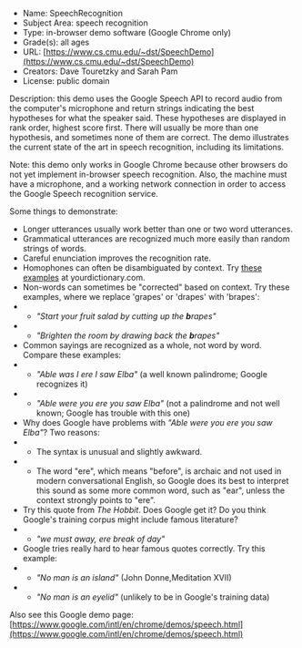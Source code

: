 * Name: SpeechRecognition
* Subject Area: speech recognition
* Type: in-browser demo software (Google Chrome only)
* Grade(s): all ages
* URL: [https://www.cs.cmu.edu/~dst/SpeechDemo](https://www.cs.cmu.edu/~dst/SpeechDemo)
* Creators: Dave Touretzky and Sarah Pam
* License: public domain

Description: this demo uses the Google Speech API to record audio from the computer's microphone and return strings indicating the best hypotheses for what the speaker said. These hypotheses are displayed in rank order, highest score first. There will usually be more than one hypothesis, and sometimes none of them are correct. The demo illustrates the current state of the art in speech recognition, including its limitations.

Note: this demo only works in Google Chrome because other browsers do not yet implement in-browser speech recognition. Also, the machine must have a microphone, and a working network connection in order to access the Google Speech recognition service.

Some things to demonstrate:
* Longer utterances usually work better than one or two word utterances.
* Grammatical utterances are recognized much more easily than random strings of words.
* Careful enunciation improves the recognition rate.
* Homophones can often be disambiguated by context.  Try [these examples](https://examples.yourdictionary.com/examples-of-homophones.html) at yourdictionary.com.
* Non-words can sometimes be "corrected" based on context. Try these examples, where we replace 'grapes' or 'drapes' with 'brapes':
* * _"Start your fruit salad by cutting up the **b**rapes"_
* * _"Brighten the room by drawing back the **b**rapes"_
* Common sayings are recognized as a whole, not word by word. Compare these examples:
* * _"Able was I ere I saw Elba"_ (a well known palindrome; Google recognizes it)
* * _"Able were you ere you saw Elba"_ (not a palindrome and not well known; Google has trouble with this one)
* Why does Google have problems with _"Able were you ere you saw Elba"_? Two reasons:
* * The syntax is unusual and slightly awkward.
* * The word "ere", which means "before", is archaic and not used in modern conversational English, so Google does its best to interpret this sound as some more common word, such as "ear", unless the context strongly points to "ere".
* Try this quote from _The Hobbit_. Does Google get it? Do you think Google's training corpus might include famous literature?
* * _"we must away, ere break of day"_
* Google tries really hard to hear famous quotes correctly. Try this example:
* * _"No man is an island"_ (John Donne,Meditation XVII)
* * _"No man is an eyelid"_ (unlikely to be in Google's training data)

Also see this Google demo page: [https://www.google.com/intl/en/chrome/demos/speech.html](https://www.google.com/intl/en/chrome/demos/speech.html)
